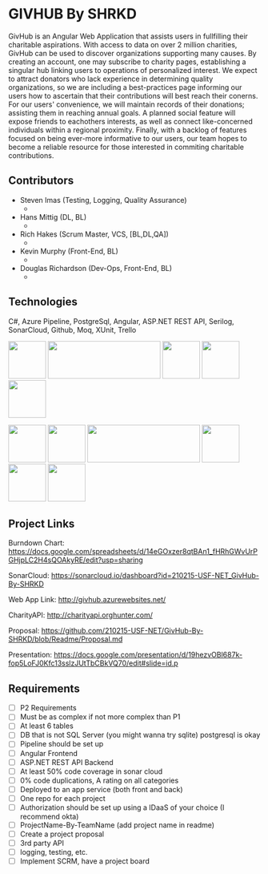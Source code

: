 # GIVHUB By SHRKD

GivHub is an Angular Web Application that assists users in fullfilling their charitable aspirations. With access to data on over 2 million charities, GivHub can be used to discover organizations supporting many causes. By creating an account, one may subscribe to charity pages, establishing a singular hub linking users to operations of personalized interest.  We expect to attract donators who lack experience in determining quality organizations, so we are including a best-practices page informing our users how to ascertain that their contributions will best reach their conerns.  For our users' convenience, we will maintain records of their donations; assisting them in reaching annual goals.  A planned social feature will expose friends to eachothers interests, as well as connect like-concerned individuals within a regional proximity.  Finally, with a backlog of features focused on being ever-more informative to our users, our team hopes to become a reliable resource for those interested in commiting charitable contributions.

## Contributors
- Steven Imas (Testing, Logging, Quality Assurance)
  - <List>
- Hans Mittig (DL, BL)
  - <List>
- Rich Hakes (Scrum Master, VCS, [BL,DL,QA])
  - <List>
- Kevin Murphy (Front-End, BL)
  - <List>
- Douglas Richardson (Dev-Ops, Front-End, BL)
  - <List>

## Technologies
C#, Azure Pipeline, PostgreSql, Angular, ASP.NET REST API, Serilog, SonarCloud, Github, Moq, XUnit, Trello

<img src="https://github.com/210215-USF-NET/GivHub-By-SHRKD/blob/main/SHRKD_GivHub/SHRKD_GivHub/Images/c%23_logo.png" height=75 width=75>     <img src="https://github.com/210215-USF-NET/GivHub-By-SHRKD/blob/main/SHRKD_GivHub/SHRKD_GivHub/Images/sonarcloud_logo.png" height=75 width=225>     <img src="https://github.com/210215-USF-NET/GivHub-By-SHRKD/blob/main/SHRKD_GivHub/SHRKD_GivHub/Images/Azure-Devops_logo.png" height=75 width=75>     <img src="https://github.com/210215-USF-NET/GivHub-By-SHRKD/blob/main/SHRKD_GivHub/SHRKD_GivHub/Images/Angular_logo.png" height=75 width=75>      <img src="https://github.com/210215-USF-NET/GivHub-By-SHRKD/blob/main/SHRKD_GivHub/SHRKD_GivHub/Images/PostgreSql_logo.png" height=75 width=75>

<img src="https://github.com/210215-USF-NET/GivHub-By-SHRKD/blob/main/SHRKD_GivHub/SHRKD_GivHub/Images/github_logo.png" height=75 width=75>       <img src="https://github.com/210215-USF-NET/GivHub-By-SHRKD/blob/main/SHRKD_GivHub/SHRKD_GivHub/Images/Serilog_logo.png" height=75 width=75>      <img src="https://github.com/210215-USF-NET/GivHub-By-SHRKD/blob/main/SHRKD_GivHub/SHRKD_GivHub/Images/ASP.NET_logo.png" height=75 width=225>     <img src="https://github.com/210215-USF-NET/GivHub-By-SHRKD/blob/main/SHRKD_GivHub/SHRKD_GivHub/Images/trello_logo.png" height=75 width=75>     <img src="https://github.com/210215-USF-NET/GivHub-By-SHRKD/blob/main/SHRKD_GivHub/SHRKD_GivHub/Images/xunit_logo.png" height=75 width=75>     <img src="https://github.com/210215-USF-NET/GivHub-By-SHRKD/blob/main/SHRKD_GivHub/SHRKD_GivHub/Images/moq_logo.png" height=75 width=75>


## Project Links

Burndown Chart: https://docs.google.com/spreadsheets/d/14eGOxzer8qtBAn1_fHRhGWvUrPGHjpLC2H4sQOAkyRE/edit?usp=sharing

SonarCloud: https://sonarcloud.io/dashboard?id=210215-USF-NET_GivHub-By-SHRKD

Web App Link: http://givhub.azurewebsites.net/

CharityAPI: http://charityapi.orghunter.com/

Proposal: https://github.com/210215-USF-NET/GivHub-By-SHRKD/blob/Readme/Proposal.md

Presentation: https://docs.google.com/presentation/d/19hezvOBl687k-fop5LoFJ0Kfc13sslzJUtTbCBkVQ70/edit#slide=id.p


## Requirements
- [ ] P2 Requirements
- [ ] Must be as complex if not more complex than P1
- [ ] At least 6 tables
- [ ] DB that is not SQL Server (you might wanna try sqlite) postgresql is okay
- [ ] Pipeline should be set up
- [ ] Angular Frontend
- [ ] ASP.NET REST API Backend
- [ ] At least 50% code coverage in sonar cloud
- [ ] 0% code duplications, A rating on all categories
- [ ] Deployed to an app service (both front and back)
- [ ] One repo for each project
- [ ] Authorization should be set up using a IDaaS of your choice (I recommend okta)
- [ ] ProjectName-By-TeamName (add project name in readme)
- [ ] Create a project proposal
- [ ] 3rd party API 
- [ ] logging, testing, etc. 
- [ ] Implement SCRM, have a project board
